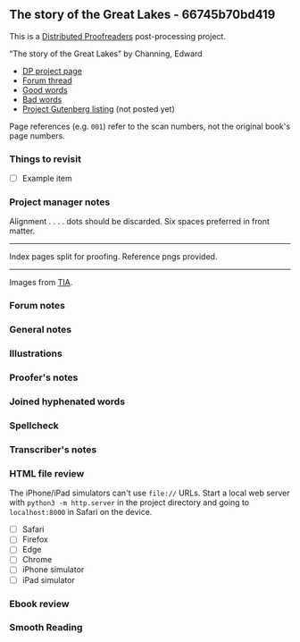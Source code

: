 ## The story of the Great Lakes - 66745b70bd419 ##

This is a [Distributed Proofreaders](http://www.pgdp.net/) post-processing project.

“The story of the Great Lakes” by Channing, Edward

* [DP project page](http://www.pgdp.net/c/project.php?id=projectID66745b70bd419)
* [Forum thread](https://www.pgdp.net/phpBB3/viewtopic.php?t=81862)
* [Good words](good_words.txt)
* [Bad words](bad_words.txt)
* [Project Gutenberg listing]() (not posted yet)

Page references (e.g. `001`) refer to the scan numbers, not the original book's page numbers.

### Things to revisit ###

* [ ] Example item

### Project manager notes ###

Alignment . . . . dots should be discarded. Six spaces preferred in front matter.

----

Index pages split for proofing. Reference pngs provided.

----

Images from [TIA](https://archive.org/details/storyofgreatlake00chanuoft).

### Forum notes ###

### General notes ###

### Illustrations ###

### Proofer's notes ###

### Joined hyphenated words ###

### Spellcheck ###

### Transcriber's notes ###

### HTML file review ###
The iPhone/iPad simulators can't use `file://` URLs. Start a local web server with `python3 -m http.server` in the project directory and going to `localhost:8000` in Safari on the device. 

* [ ] Safari
* [ ] Firefox
* [ ] Edge
* [ ] Chrome
* [ ] iPhone simulator
* [ ] iPad simulator

### Ebook review ###

### Smooth Reading ###
